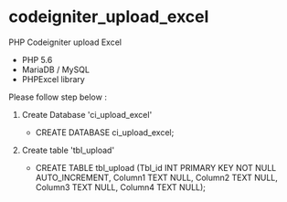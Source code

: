 # codeigniter_upload_excel
PHP Codeigniter upload Excel

* PHP 5.6
* MariaDB / MySQL
* PHPExcel library

Please follow step below :

1. Create Database 'ci_upload_excel'
   - CREATE DATABASE ci_upload_excel;
   
2. Create table 'tbl_upload'
   - CREATE TABLE
      tbl_upload
      (Tbl_id INT PRIMARY KEY NOT NULL AUTO_INCREMENT,
       Column1 TEXT NULL,
       Column2 TEXT NULL,
       Column3 TEXT NULL,
       Column4 TEXT NULL);
